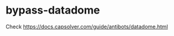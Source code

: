 # bypass-datadome
Check https://docs.capsolver.com/guide/antibots/datadome.html
                                                                                           
